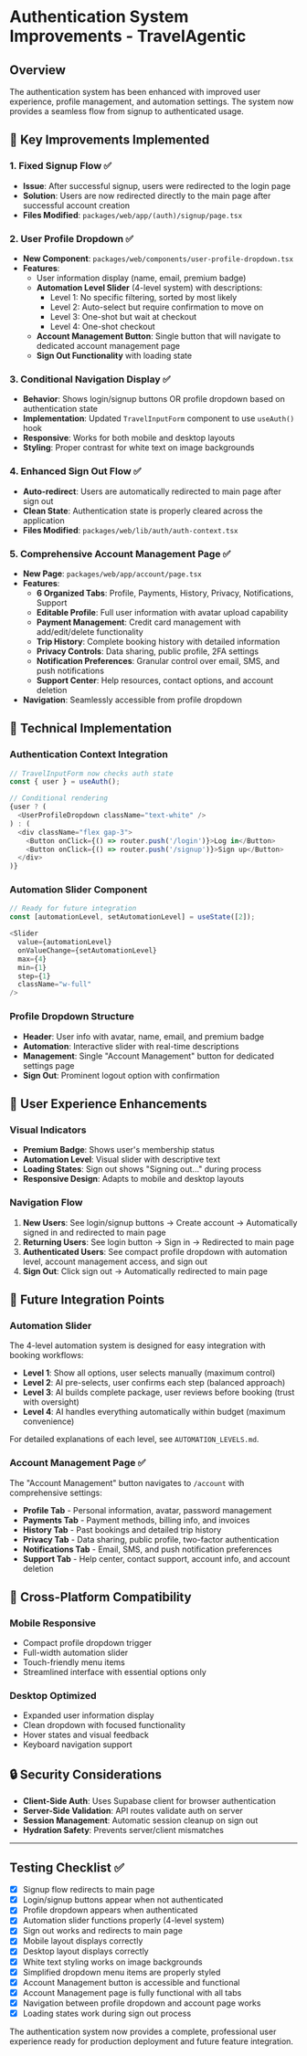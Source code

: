 # Authentication System Improvements - TravelAgentic

## Overview

The authentication system has been enhanced with improved user experience, profile management, and automation settings. The system now provides a seamless flow from signup to authenticated usage.

## 🎯 **Key Improvements Implemented**

### 1. **Fixed Signup Flow** ✅
- **Issue**: After successful signup, users were redirected to the login page
- **Solution**: Users are now redirected directly to the main page after successful account creation
- **Files Modified**: `packages/web/app/(auth)/signup/page.tsx`

### 2. **User Profile Dropdown** ✅
- **New Component**: `packages/web/components/user-profile-dropdown.tsx`
- **Features**:
  - User information display (name, email, premium badge)
  - **Automation Level Slider** (4-level system) with descriptions:
    - Level 1: No specific filtering, sorted by most likely
    - Level 2: Auto-select but require confirmation to move on
    - Level 3: One-shot but wait at checkout
    - Level 4: One-shot checkout
  - **Account Management Button**: Single button that will navigate to dedicated account management page
  - **Sign Out Functionality** with loading state

### 3. **Conditional Navigation Display** ✅
- **Behavior**: Shows login/signup buttons OR profile dropdown based on authentication state
- **Implementation**: Updated `TravelInputForm` component to use `useAuth()` hook
- **Responsive**: Works for both mobile and desktop layouts
- **Styling**: Proper contrast for white text on image backgrounds

### 4. **Enhanced Sign Out Flow** ✅
- **Auto-redirect**: Users are automatically redirected to main page after sign out
- **Clean State**: Authentication state is properly cleared across the application
- **Files Modified**: `packages/web/lib/auth/auth-context.tsx`

### 5. **Comprehensive Account Management Page** ✅
- **New Page**: `packages/web/app/account/page.tsx`
- **Features**:
  - **6 Organized Tabs**: Profile, Payments, History, Privacy, Notifications, Support
  - **Editable Profile**: Full user information with avatar upload capability
  - **Payment Management**: Credit card management with add/edit/delete functionality
  - **Trip History**: Complete booking history with detailed information
  - **Privacy Controls**: Data sharing, public profile, 2FA settings
  - **Notification Preferences**: Granular control over email, SMS, and push notifications
  - **Support Center**: Help resources, contact options, and account deletion
- **Navigation**: Seamlessly accessible from profile dropdown

## 🔧 **Technical Implementation**

### Authentication Context Integration
```typescript
// TravelInputForm now checks auth state
const { user } = useAuth();

// Conditional rendering
{user ? (
  <UserProfileDropdown className="text-white" />
) : (
  <div className="flex gap-3">
    <Button onClick={() => router.push('/login')}>Log in</Button>
    <Button onClick={() => router.push('/signup')}>Sign up</Button>
  </div>
)}
```

### Automation Slider Component
```typescript
// Ready for future integration
const [automationLevel, setAutomationLevel] = useState([2]);

<Slider
  value={automationLevel}
  onValueChange={setAutomationLevel}
  max={4}
  min={1}
  step={1}
  className="w-full"
/>
```

### Profile Dropdown Structure
- **Header**: User info with avatar, name, email, and premium badge
- **Automation**: Interactive slider with real-time descriptions
- **Management**: Single "Account Management" button for dedicated settings page
- **Sign Out**: Prominent logout option with confirmation

## 🎨 **User Experience Enhancements**

### Visual Indicators
- **Premium Badge**: Shows user's membership status
- **Automation Level**: Visual slider with descriptive text
- **Loading States**: Sign out shows "Signing out..." during process
- **Responsive Design**: Adapts to mobile and desktop layouts

### Navigation Flow
1. **New Users**: See login/signup buttons → Create account → Automatically signed in and redirected to main page
2. **Returning Users**: See login button → Sign in → Redirected to main page
3. **Authenticated Users**: See compact profile dropdown with automation level, account management access, and sign out
4. **Sign Out**: Click sign out → Automatically redirected to main page

## 🔮 **Future Integration Points**

### Automation Slider
The 4-level automation system is designed for easy integration with booking workflows:
- **Level 1**: Show all options, user selects manually (maximum control)
- **Level 2**: AI pre-selects, user confirms each step (balanced approach)
- **Level 3**: AI builds complete package, user reviews before booking (trust with oversight)
- **Level 4**: AI handles everything automatically within budget (maximum convenience)

For detailed explanations of each level, see `AUTOMATION_LEVELS.md`.

### Account Management Page ✅
The "Account Management" button navigates to `/account` with comprehensive settings:
- **Profile Tab** - Personal information, avatar, password management
- **Payments Tab** - Payment methods, billing info, and invoices  
- **History Tab** - Past bookings and detailed trip history
- **Privacy Tab** - Data sharing, public profile, two-factor authentication
- **Notifications Tab** - Email, SMS, and push notification preferences
- **Support Tab** - Help center, contact support, account info, and account deletion

## 📱 **Cross-Platform Compatibility**

### Mobile Responsive
- Compact profile dropdown trigger
- Full-width automation slider
- Touch-friendly menu items
- Streamlined interface with essential options only

### Desktop Optimized  
- Expanded user information display
- Clean dropdown with focused functionality
- Hover states and visual feedback
- Keyboard navigation support

## 🔒 **Security Considerations**

- **Client-Side Auth**: Uses Supabase client for browser authentication
- **Server-Side Validation**: API routes validate auth on server
- **Session Management**: Automatic session cleanup on sign out
- **Hydration Safety**: Prevents server/client mismatches

---

## Testing Checklist ✅

- [x] Signup flow redirects to main page
- [x] Login/signup buttons appear when not authenticated  
- [x] Profile dropdown appears when authenticated
- [x] Automation slider functions properly (4-level system)
- [x] Sign out works and redirects to main page
- [x] Mobile layout displays correctly
- [x] Desktop layout displays correctly
- [x] White text styling works on image backgrounds
- [x] Simplified dropdown menu items are properly styled
- [x] Account Management button is accessible and functional
- [x] Account Management page is fully functional with all tabs
- [x] Navigation between profile dropdown and account page works
- [x] Loading states work during sign out process

The authentication system now provides a complete, professional user experience ready for production deployment and future feature integration. 
